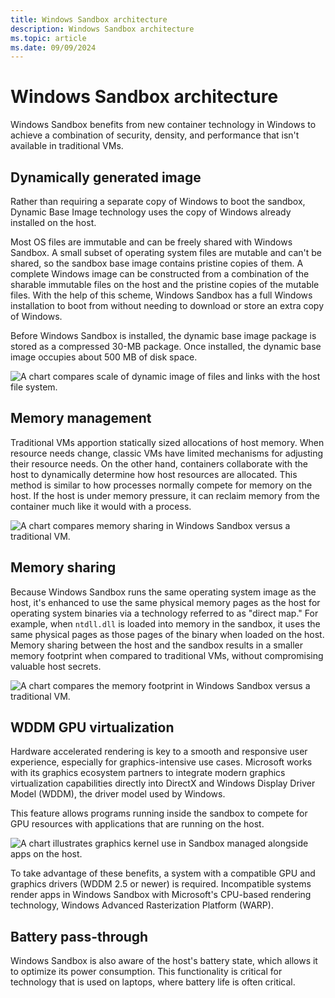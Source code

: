 ```yaml
---
title: Windows Sandbox architecture
description: Windows Sandbox architecture
ms.topic: article
ms.date: 09/09/2024
---
```


# Windows Sandbox architecture

Windows Sandbox benefits from new container technology in Windows to achieve a combination of security, density, and performance that isn't available in traditional VMs.

## Dynamically generated image

Rather than requiring a separate copy of Windows to boot the sandbox, Dynamic Base Image technology uses the copy of Windows already installed on the host.

Most OS files are immutable and can be freely shared with Windows Sandbox. A small subset of operating system files are mutable and can't be shared, so the sandbox base image contains pristine copies of them. A complete Windows image can be constructed from a combination of the sharable immutable files on the host and the pristine copies of the mutable files. With the help of this scheme, Windows Sandbox has a full Windows installation to boot from without needing to download or store an extra copy of Windows.

Before Windows Sandbox is installed, the dynamic base image package is stored as a compressed 30-MB package. Once installed, the dynamic base image occupies about 500 MB of disk space.

![A chart compares scale of dynamic image of files and links with the host file system.](images/1-dynamic-host.png)

## Memory management

Traditional VMs apportion statically sized allocations of host memory. When resource needs change, classic VMs have limited mechanisms for adjusting their resource needs. On the other hand, containers collaborate with the host to dynamically determine how host resources are allocated. This method is similar to how processes normally compete for memory on the host. If the host is under memory pressure, it can reclaim memory from the container much like it would with a process.

![A chart compares memory sharing in Windows Sandbox versus a traditional VM.](images/2-dynamic-working.png)

## Memory sharing

Because Windows Sandbox runs the same operating system image as the host, it's enhanced to use the same physical memory pages as the host for operating system binaries via a technology referred to as "direct map." For example, when `ntdll.dll` is loaded into memory in the sandbox, it uses the same physical pages as those pages of the binary when loaded on the host. Memory sharing between the host and the sandbox results in a smaller memory footprint when compared to traditional VMs, without compromising valuable host secrets.

![A chart compares the memory footprint in Windows Sandbox versus a traditional VM.](images/3-memory-sharing.png)

## WDDM GPU virtualization

Hardware accelerated rendering is key to a smooth and responsive user experience, especially for graphics-intensive use cases. Microsoft works with its graphics ecosystem partners to integrate modern graphics virtualization capabilities directly into DirectX and Windows Display Driver Model (WDDM), the driver model used by Windows.

This feature allows programs running inside the sandbox to compete for GPU resources with applications that are running on the host.

![A chart illustrates graphics kernel use in Sandbox managed alongside apps on the host.](images/5-wddm-gpu-virtualization.png)

To take advantage of these benefits, a system with a compatible GPU and graphics drivers (WDDM 2.5 or newer) is required. Incompatible systems render apps in Windows Sandbox with Microsoft's CPU-based rendering technology, Windows Advanced Rasterization Platform (WARP).

## Battery pass-through

Windows Sandbox is also aware of the host's battery state, which allows it to optimize its power consumption. This functionality is critical for technology that is used on laptops, where battery life is often critical.
